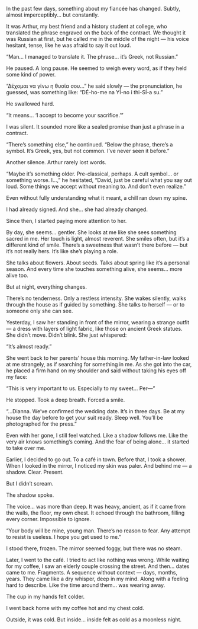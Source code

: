 In the past few days, something about my fiancée has changed. Subtly, almost imperceptibly... but constantly.

It was Arthur, my best friend and a history student at college, who translated the phrase engraved on the back of the contract. We thought it was Russian at first, but he called me in the middle of the night — his voice hesitant, tense, like he was afraid to say it out loud.

“Man... I managed to translate it. The phrase... it’s Greek, not Russian.”

He paused. A long pause. He seemed to weigh every word, as if they held some kind of power.

“Δέχομαι να γίνω η θυσία σου...” he said slowly — the pronunciation, he guessed, was something like: “DÉ-ho-me na YÍ-no i thi-SÍ-a su.”

He swallowed hard.

“It means... ‘I accept to become your sacrifice.’”

I was silent. It sounded more like a sealed promise than just a phrase in a contract.

“There’s something else,” he continued. “Below the phrase, there’s a symbol. It’s Greek, yes, but not common. I’ve never seen it before.”

Another silence. Arthur rarely lost words.

“Maybe it’s something older. Pre-classical, perhaps. A cult symbol... or something worse. I...,” he hesitated, “David, just be careful what you say out loud. Some things we accept without meaning to. And don’t even realize.”

Even without fully understanding what it meant, a chill ran down my spine.

I had already signed. And she... she had already changed.

Since then, I started paying more attention to her.

By day, she seems... gentler. She looks at me like she sees something sacred in me. Her touch is light, almost reverent. She smiles often, but it’s a different kind of smile. There’s a sweetness that wasn’t there before — but it’s not really hers. It’s like she’s playing a role.

She talks about flowers. About seeds. Talks about spring like it’s a personal season. And every time she touches something alive, she seems... more alive too.

But at night, everything changes.

There’s no tenderness. Only a restless intensity. She wakes silently, walks through the house as if guided by something. She talks to herself — or to someone only she can see.

Yesterday, I saw her standing in front of the mirror, wearing a strange outfit — a dress with layers of light fabric, like those on ancient Greek statues. She didn’t move. Didn’t blink. She just whispered:

“It’s almost ready.”

She went back to her parents’ house this morning. My father-in-law looked at me strangely, as if searching for something in me. As she got into the car, he placed a firm hand on my shoulder and said without taking his eyes off my face:

“This is very important to us. Especially to my sweet... Per—”

He stopped. Took a deep breath. Forced a smile.

“...Dianna. We’ve confirmed the wedding date. It’s in three days. Be at my house the day before to get your suit ready. Sleep well. You’ll be photographed for the press.”

Even with her gone, I still feel watched. Like a shadow follows me. Like the very air knows something’s coming. And the fear of being alone... it started to take over me.

Earlier, I decided to go out. To a café in town. Before that, I took a shower. When I looked in the mirror, I noticed my skin was paler. And behind me — a shadow. Clear. Present.

But I didn’t scream.

The shadow spoke.

The voice... was more than deep. It was heavy, ancient, as if it came from the walls, the floor, my own chest. It echoed through the bathroom, filling every corner. Impossible to ignore.

“Your body will be mine, young man. There’s no reason to fear. Any attempt to resist is useless. I hope you get used to me.”

I stood there, frozen. The mirror seemed foggy, but there was no steam.

Later, I went to the café. I tried to act like nothing was wrong. While waiting for my coffee, I saw an elderly couple crossing the street. And then... dates came to me. Fragments. A sequence without context — days, months, years. They came like a dry whisper, deep in my mind. Along with a feeling hard to describe. Like the time around them... was wearing away.

The cup in my hands felt colder.

I went back home with my coffee hot and my chest cold.

Outside, it was cold. But inside... inside felt as cold as a moonless night.